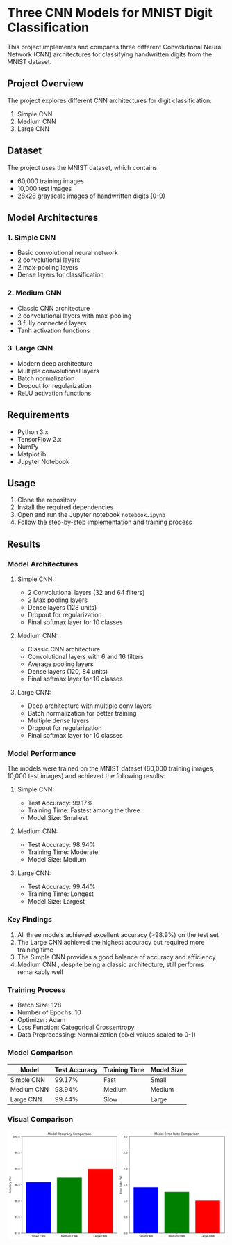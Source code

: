 # Three CNN Models for MNIST Digit Classification

This project implements and compares three different Convolutional Neural Network (CNN) architectures for classifying handwritten digits from the MNIST dataset.

## Project Overview

The project explores different CNN architectures for digit classification:
1. Simple CNN
2. Medium CNN
3. Large CNN

## Dataset

The project uses the MNIST dataset, which contains:
- 60,000 training images
- 10,000 test images
- 28x28 grayscale images of handwritten digits (0-9)

## Model Architectures

### 1. Simple CNN
- Basic convolutional neural network
- 2 convolutional layers
- 2 max-pooling layers
- Dense layers for classification

### 2. Medium CNN
- Classic CNN architecture
- 2 convolutional layers with max-pooling
- 3 fully connected layers
- Tanh activation functions

### 3. Large CNN
- Modern deep architecture
- Multiple convolutional layers
- Batch normalization
- Dropout for regularization
- ReLU activation functions

## Requirements

- Python 3.x
- TensorFlow 2.x
- NumPy
- Matplotlib
- Jupyter Notebook

## Usage

1. Clone the repository
2. Install the required dependencies
3. Open and run the Jupyter notebook `notebook.ipynb`
4. Follow the step-by-step implementation and training process

## Results

### Model Architectures

1. Simple CNN:
   - 2 Convolutional layers (32 and 64 filters)
   - 2 Max pooling layers
   - Dense layers (128 units)
   - Dropout for regularization
   - Final softmax layer for 10 classes

2. Medium CNN:
   - Classic CNN architecture
   - Convolutional layers with 6 and 16 filters
   - Average pooling layers
   - Dense layers (120, 84 units)
   - Final softmax layer for 10 classes

3. Large CNN:
   - Deep architecture with multiple conv layers
   - Batch normalization for better training
   - Multiple dense layers
   - Dropout for regularization
   - Final softmax layer for 10 classes

### Model Performance

The models were trained on the MNIST dataset (60,000 training images, 10,000 test images) and achieved the following results:

1. Simple CNN:
   - Test Accuracy: 99.17%
   - Training Time: Fastest among the three
   - Model Size: Smallest

2. Medium CNN:
   - Test Accuracy: 98.94%
   - Training Time: Moderate
   - Model Size: Medium

3. Large CNN:
   - Test Accuracy: 99.44%
   - Training Time: Longest
   - Model Size: Largest

### Key Findings

1. All three models achieved excellent accuracy (>98.9%) on the test set
2. The Large CNN achieved the highest accuracy but required more training time
3. The Simple CNN provides a good balance of accuracy and efficiency
4. Medium CNN , despite being a classic architecture, still performs remarkably well

### Training Process

- Batch Size: 128
- Number of Epochs: 10
- Optimizer: Adam
- Loss Function: Categorical Crossentropy
- Data Preprocessing: Normalization (pixel values scaled to 0-1)

### Model Comparison

| Model      | Test Accuracy| Training Time | Model Size |
|------------|--------------|---------------|------------|
| Simple CNN | 99.17%       | Fast          | Small      |
| Medium CNN | 98.94%       | Medium        | Medium     |
| Large CNN  | 99.44%       | Slow          | Large      |

### Visual Comparison

![Model Performance Comparison](images/Comparaison.png)
